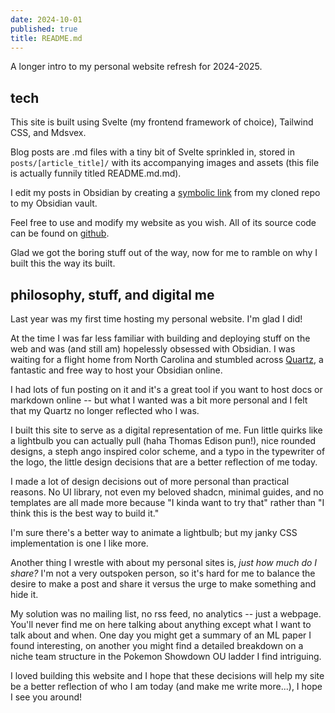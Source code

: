 ```yaml
---
date: 2024-10-01
published: true
title: README.md
---
```

A longer intro to my personal website refresh for 2024-2025.

## tech

 This site is built using Svelte (my frontend framework of choice), Tailwind CSS, and Mdsvex.

Blog posts are .md files with a tiny bit of Svelte sprinkled in, stored in `posts/[article_title]/` with its accompanying images and assets (this file is actually funnily titled README.md.md).

I edit my posts in Obsidian by creating a [symbolic link](https://www.howtogeek.com/297721/how-to-create-and-use-symbolic-links-aka-symlinks-on-a-mac/) from my cloned repo to my Obsidian vault.

Feel free to use and modify my website as you wish. All of its source code can be found on [github](https://github.com/edis0n-zhang/personal-website-2.0).

Glad we got the boring stuff out of the way, now for me to ramble on why I built this the way its built.

## philosophy, stuff, and digital me

Last year was my first time hosting my personal website. I'm glad I did!

At the time I was far less familiar with building and deploying stuff on the web and was (and still am) hopelessly obsessed with Obsidian. I was waiting for a flight home from North Carolina and stumbled across [Quartz](https://quartz.jzhao.xyz/), a fantastic and free way to host your Obsidian online.

I had lots of fun posting on it and it's a great tool if you want to host docs or markdown online -- but what I wanted was a bit more personal and I felt that my Quartz no longer reflected who I was.

I built this site to serve as a digital representation of me. Fun little quirks like a lightbulb you can actually pull (haha Thomas Edison pun!), nice rounded designs, a steph ango inspired color scheme, and a typo in the typewriter of the logo, the little design decisions that are a better reflection of me today.

I made a lot of design decisions out of more personal than practical reasons. No UI library, not even my beloved shadcn, minimal guides, and no templates are all made more because "I kinda want to try that" rather than "I think this is the best way to build it."

I'm sure there's a better way to animate a lightbulb; but my janky CSS implementation is one I like more.

Another thing I wrestle with about my personal sites is, *just how much do I share?* I'm not a very outspoken person, so it's hard for me to balance the desire to make a post and share it versus the urge to make something and hide it.

My solution was no mailing list, no rss feed, no analytics -- just a webpage. You'll never find me on here talking about anything except what I want to talk about and when. One day you might get a summary of an ML paper I found interesting, on another you might find a detailed breakdown on a niche team structure in the Pokemon Showdown OU ladder I find intriguing.

I loved building this website and I hope that these decisions will help my site be a better reflection of who I am today (and make me write more...), I hope I see you around!